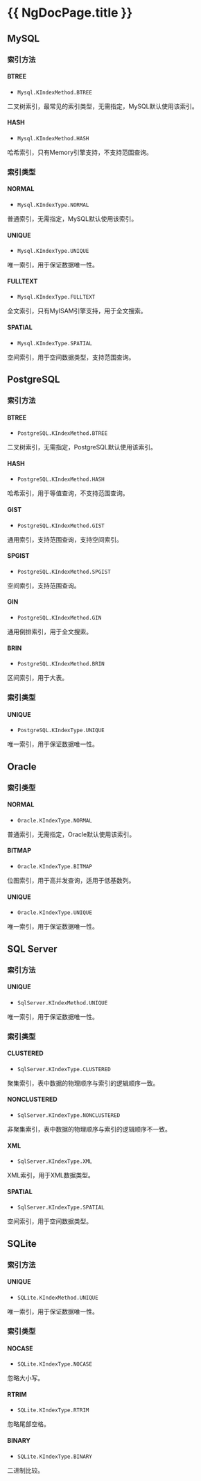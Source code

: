 # {{ NgDocPage.title }}

## MySQL

### 索引方法

#### BTREE

- `Mysql.KIndexMethod.BTREE`

二叉树索引，最常见的索引类型，无需指定，MySQL默认使用该索引。

#### HASH

- `Mysql.KIndexMethod.HASH`

哈希索引，只有Memory引擎支持，不支持范围查询。

### 索引类型

#### NORMAL

- `Mysql.KIndexType.NORMAL`

普通索引，无需指定，MySQL默认使用该索引。

#### UNIQUE

- `Mysql.KIndexType.UNIQUE`

唯一索引，用于保证数据唯一性。

#### FULLTEXT

- `Mysql.KIndexType.FULLTEXT`

全文索引，只有MyISAM引擎支持，用于全文搜索。

#### SPATIAL

- `Mysql.KIndexType.SPATIAL`

空间索引，用于空间数据类型，支持范围查询。

## PostgreSQL

### 索引方法

#### BTREE

- `PostgreSQL.KIndexMethod.BTREE`

二叉树索引，无需指定，PostgreSQL默认使用该索引。

#### HASH

- `PostgreSQL.KIndexMethod.HASH`

哈希索引，用于等值查询，不支持范围查询。

#### GIST

- `PostgreSQL.KIndexMethod.GIST`

通用索引，支持范围查询，支持空间索引。

#### SPGIST

- `PostgreSQL.KIndexMethod.SPGIST`

空间索引，支持范围查询。

#### GIN

- `PostgreSQL.KIndexMethod.GIN`

通用倒排索引，用于全文搜索。

#### BRIN

- `PostgreSQL.KIndexMethod.BRIN`

区间索引，用于大表。

### 索引类型

#### UNIQUE

- `PostgreSQL.KIndexType.UNIQUE`

唯一索引，用于保证数据唯一性。

## Oracle

### 索引类型

#### NORMAL

- `Oracle.KIndexType.NORMAL`

普通索引，无需指定，Oracle默认使用该索引。

#### BITMAP

- `Oracle.KIndexType.BITMAP`

位图索引，用于高并发查询，适用于低基数列。

#### UNIQUE

- `Oracle.KIndexType.UNIQUE`

唯一索引，用于保证数据唯一性。

## SQL Server

### 索引方法

#### UNIQUE

- `SqlServer.KIndexMethod.UNIQUE`

唯一索引，用于保证数据唯一性。

### 索引类型

#### CLUSTERED

- `SqlServer.KIndexType.CLUSTERED`

聚集索引，表中数据的物理顺序与索引的逻辑顺序一致。

#### NONCLUSTERED

- `SqlServer.KIndexType.NONCLUSTERED`

非聚集索引，表中数据的物理顺序与索引的逻辑顺序不一致。

#### XML

- `SqlServer.KIndexType.XML`

XML索引，用于XML数据类型。

#### SPATIAL

- `SqlServer.KIndexType.SPATIAL`

空间索引，用于空间数据类型。

## SQLite

### 索引方法

#### UNIQUE

- `SQLite.KIndexMethod.UNIQUE`

唯一索引，用于保证数据唯一性。

### 索引类型

#### NOCASE

- `SQLite.KIndexType.NOCASE`

忽略大小写。

#### RTRIM

- `SQLite.KIndexType.RTRIM`

忽略尾部空格。

#### BINARY

- `SQLite.KIndexType.BINARY`

二进制比较。


